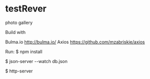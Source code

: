 # testRever
photo gallery

Build with 

Bulma.io <http://bulma.io/>
Axios <https://github.com/mzabriskie/axios>


Run:
$ npm install 

$ json-server --watch db.json

$ http-server
